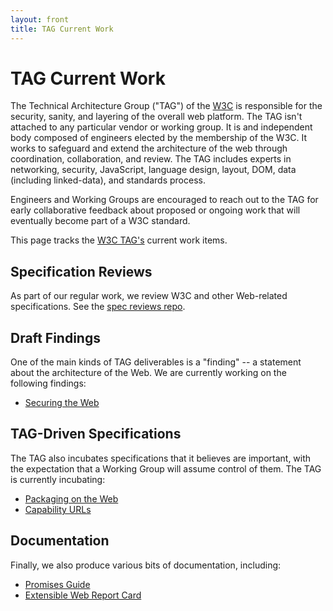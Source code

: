 ```yaml
---
layout: front
title: TAG Current Work
---
```


# TAG Current Work

The Technical Architecture Group ("TAG") of the [W3C](http://www.w3.org/) is responsible for the security, sanity, and layering of the overall web platform. The TAG isn't attached to any particular vendor or working group. It is and independent body composed of engineers elected by the membership of the W3C. It works to safeguard and extend the architecture of the web through coordination, collaboration, and review. The TAG includes experts in networking, security, JavaScript, language design, layout, DOM, data (including linked-data), and standards process.

Engineers and Working Groups are encouraged to reach out to the TAG for early collaborative feedback about proposed or ongoing work that will eventually become part of a W3C standard.

This page tracks the [W3C TAG's](http://www.w3.org/2001/tag/) current work items.

## Specification Reviews

As part of our regular work, we review W3C and other Web-related specifications. See the [spec reviews repo](https://github.com/w3ctag/spec-reviews).


##  Draft Findings

One of the main kinds of TAG deliverables is a "finding" -- a statement about the architecture of the Web. We are currently working on the following findings:

* [Securing the Web](https://w3ctag.github.io/web-https/)

## TAG-Driven Specifications

The TAG also incubates specifications that it believes are important, with the expectation that a Working Group will assume control of them. The TAG is currently incubating:

* [Packaging on the Web](https://github.com/w3ctag/packaging-on-the-web)
* [Capability URLs](https://github.com/w3ctag/capability-urls)


## Documentation

Finally, we also produce various bits of documentation, including:

* [Promises Guide](https://github.com/w3ctag/promises-guide)
* [Extensible Web Report Card](https://w3ctag.github.io/extensible-web-report-card)
